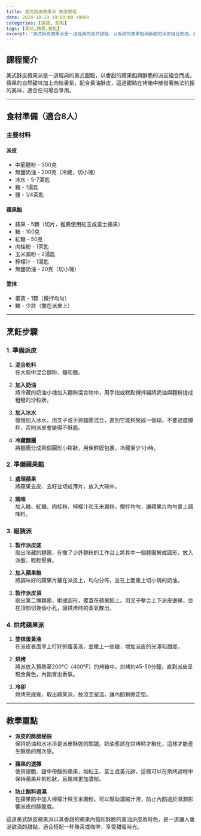 ```yaml
---
title: 美式酥皮蘋果派 教學課程
date: 2024-10-29 19:00:00 +0800
categories: [食譜, 甜點]
tags: [美式,蘋果,甜點] 
excerpt: "美式酥皮蘋果派是一道經典的美式甜點，以香甜的蘋果餡與酥脆的派皮組合而成。蘋果的自然甜味加上肉桂香氣，配合黃油酥皮，這道甜點在烤箱中散發著無法抗拒的美味，適合任何場合享用。"
---
```


## 課程簡介  
美式酥皮蘋果派是一道經典的美式甜點，以香甜的蘋果餡與酥脆的派皮組合而成。蘋果的自然甜味加上肉桂香氣，配合黃油酥皮，這道甜點在烤箱中散發著無法抗拒的美味，適合任何場合享用。

---

## 食材準備（適合8人）

### 主要材料

#### 派皮
- 中筋麵粉 - 300克
- 無鹽奶油 - 200克（冷藏，切小塊）
- 冰水 - 5-7湯匙
- 糖 - 1湯匙
- 鹽 - 1/4茶匙

#### 蘋果餡
- 蘋果 - 5顆（切片，推薦使用紅玉或富士蘋果）
- 糖 - 100克
- 紅糖 - 50克
- 肉桂粉 - 1茶匙
- 玉米澱粉 - 2湯匙
- 檸檬汁 - 1湯匙
- 無鹽奶油 - 20克（切小塊）

#### 塗抹
- 蛋黃 - 1顆（攪拌均勻）
- 糖 - 少許（撒在派皮上）

---

## 烹飪步驟

### 1. **準備派皮**

1. **混合乾料**  
   在大碗中混合麵粉、糖和鹽。

2. **加入奶油**  
   將冷藏的奶油小塊加入麵粉混合物中，用手指或糕點攪拌器將奶油與麵粉搓成粗糙的沙粒狀。

3. **加入冰水**  
   慢慢加入冰水，用叉子或手將麵團混合，直到它能夠聚成一個球。不要過度攪拌，否則派皮會變得不酥脆。

4. **冷藏麵團**  
   將麵團分成兩個圓形小餅狀，用保鮮膜包裹，冷藏至少1小時。

### 2. **準備蘋果餡**

1. **處理蘋果**  
   將蘋果去皮、去籽並切成薄片，放入大碗中。

2. **調味**  
   加入糖、紅糖、肉桂粉、檸檬汁和玉米澱粉，攪拌均勻，讓蘋果片均勻裹上調味料。

### 3. **組裝派**

1. **製作派皮底**  
   取出冷藏的麵團，在撒了少許麵粉的工作台上將其中一個麵團擀成圓形，放入派盤，輕輕壓實。

2. **加入蘋果餡**  
   將調味好的蘋果片鋪在派皮上，均勻分佈，並在上面撒上切小塊的奶油。

3. **製作派皮頂**  
   取出第二塊麵團，擀成圓形，覆蓋在蘋果餡上。用叉子壓合上下派皮邊緣，並在頂部切幾個小孔，讓烘烤時的蒸氣散出。

### 4. **烘烤蘋果派**

1. **塗抹蛋黃液**  
   在派皮表面塗上打好的蛋黃液，並撒上一些糖，增加派皮的光澤和甜度。

2. **烘烤**  
   將派放入預熱至200°C（400°F）的烤箱中，烘烤約45-50分鐘，直到派皮呈現金黃色，內餡冒出香氣。

3. **冷卻**  
   烘烤完成後，取出蘋果派，放涼至室溫，讓內餡稍微定型。

---

## 教學重點

- **派皮的酥脆秘訣**  
   保持奶油和水冰冷是派皮酥脆的關鍵。奶油應該在烘烤時才融化，這樣才能產生酥脆的層次感。

- **蘋果的選擇**  
   使用硬脆、甜中帶酸的蘋果，如紅玉、富士或黃元帥，這樣可以在烘烤過程中保持蘋果片的形狀，且風味更加濃郁。

- **防止餡料過濕**  
   在蘋果餡中加入檸檬汁與玉米澱粉，可以幫助濃縮汁液，防止內餡過於濕潤影響派皮的酥脆度。

這道美式酥皮蘋果派以其香甜的蘋果內餡和酥脆的黃油派皮為特色，是一道讓人垂涎欲滴的甜點，適合搭配一杯熱茶或咖啡，享受甜蜜時光。
